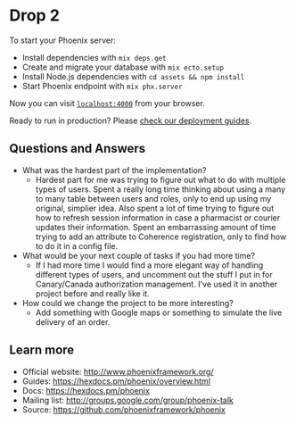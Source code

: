 # Drop 2

To start your Phoenix server:

  * Install dependencies with `mix deps.get`
  * Create and migrate your database with `mix ecto.setup`
  * Install Node.js dependencies with `cd assets && npm install`
  * Start Phoenix endpoint with `mix phx.server`

Now you can visit [`localhost:4000`](http://localhost:4000) from your browser.

Ready to run in production? Please [check our deployment guides](https://hexdocs.pm/phoenix/deployment.html).


## Questions and Answers
* What was the hardest part of the implementation?
    * Hardest part for me was trying to figure out what to do with multiple types of users. Spent a really long time thinking about using a many to many table between users and roles, only to end up using my original, simplier idea. Also spent a lot of time trying to figure out how to refresh session information in case a pharmacist or courier updates their information. Spent an embarrassing amount of time trying to add an attribute to Coherence registration, only to find how to do it in a config file. 
* What would be your next couple of tasks if you had more time?
    * If I had more time I would find a more elegant way of handling different types of users, and uncomment out the stuff I put in for Canary/Canada authorization management. I've used it in another project before and really like it. 
* How could we change the project to be more interesting?
    * Add something with Google maps or something to simulate the live delivery of an order.


## Learn more

  * Official website: http://www.phoenixframework.org/
  * Guides: https://hexdocs.pm/phoenix/overview.html
  * Docs: https://hexdocs.pm/phoenix
  * Mailing list: http://groups.google.com/group/phoenix-talk
  * Source: https://github.com/phoenixframework/phoenix

